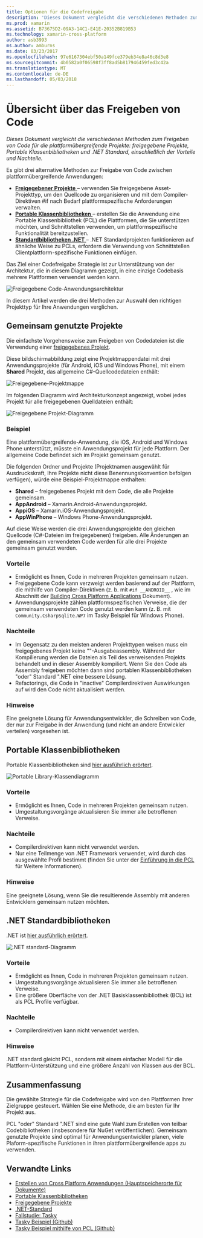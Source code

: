 ```yaml
---
title: Optionen für die Codefreigabe
description: 'Dieses Dokument vergleicht die verschiedenen Methoden zum Freigeben von Code für die plattformübergreifende Projekte: freigegebene Projekte, Portable Klassenbibliotheken und .NET Standard, einschließlich der Vorteile und Nachteile.'
ms.prod: xamarin
ms.assetid: B73675D2-09A3-14C1-E41E-20352B819B53
ms.technology: xamarin-cross-platform
author: asb3993
ms.author: amburns
ms.date: 03/23/2017
ms.openlocfilehash: 97e6167304ebf50a149fce379eb34e8a46c8d3e8
ms.sourcegitcommit: 4b0582a0f06598f3ff8ad5b817946459fed3c42a
ms.translationtype: MT
ms.contentlocale: de-DE
ms.lasthandoff: 05/03/2018
---
```

# <a name="sharing-code-overview"></a>Übersicht über das Freigeben von Code

_Dieses Dokument vergleicht die verschiedenen Methoden zum Freigeben von Code für die plattformübergreifende Projekte: freigegebene Projekte, Portable Klassenbibliotheken und .NET Standard, einschließlich der Vorteile und Nachteile._

Es gibt drei alternative Methoden zur Freigabe von Code zwischen plattformübergreifende Anwendungen:

-   [**Freigegebener Projekte** ](#Shared_Projects) – verwenden Sie freigegebene Asset-Projekttyp, um den Quellcode zu organisieren und mit dem Compiler-Direktiven #if nach Bedarf plattformspezifische Anforderungen verwalten.
-   [**Portable Klassenbibliotheken** ](#Portable_Class_Libraries) – erstellen Sie die Anwendung eine Portable Klassenbibliothek (PCL) die Plattformen, die Sie unterstützen möchten, und Schnittstellen verwenden, um plattformspezifische Funktionalität bereitzustellen.
-   [**Standardbibliotheken .NET** ](#Net_Standard) – .NET Standardprojekten funktionieren auf ähnliche Weise zu PCLs, erfordern die Verwendung von Schnittstellen Clientplattform-spezifische Funktionen einfügen.

Das Ziel einer Codefreigabe Strategie ist zur Unterstützung von der Architektur, die in diesem Diagramm gezeigt, in eine einzige Codebasis mehrere Plattformen verwendet werden kann.

 ![](code-sharing-images/conceptualarchitecture.png "Freigegebene Code-Anwendungsarchitektur")

In diesem Artikel werden die drei Methoden zur Auswahl den richtigen Projekttyp für Ihre Anwendungen verglichen.

<a name="Shared_Projects" />

## <a name="shared-projects"></a>Gemeinsam genutzte Projekte

Die einfachste Vorgehensweise zum Freigeben von Codedateien ist die Verwendung einer [freigegebenes Projekt](~/cross-platform/app-fundamentals/shared-projects.md).

Diese bildschirmabbildung zeigt eine Projektmappendatei mit drei Anwendungsprojekte (für Android, iOS und Windows Phone), mit einem **Shared** Projekt, das allgemeine C#-Quellcodedateien enthält:

 ![](code-sharing-images/sharedsolution.png "Freigegebene-Projektmappe")

Im folgenden Diagramm wird Architekturkonzept angezeigt, wobei jedes Projekt für alle freigegebenen Quelldateien enthält:

 ![](code-sharing-images/sharedassetproject.png "Freigegebene Projekt-Diagramm")


### <a name="example"></a>Beispiel

Eine plattformübergreifende-Anwendung, die iOS, Android und Windows Phone unterstützt, müsste ein Anwendungsprojekt für jede Plattform. Der allgemeine Code befindet sich im Projekt gemeinsam genutzt.

Die folgenden Ordner und Projekte (Projektnamen ausgewählt für Ausdruckskraft, Ihre Projekte nicht diese Benennungskonvention befolgen verfügen), würde eine Beispiel-Projektmappe enthalten:

-   **Shared** – freigegebenes Projekt mit dem Code, die alle Projekte gemeinsam.
-   **AppAndroid** – Xamarin.Android-Anwendungsprojekt.
-   **AppiOS** – Xamarin.iOS-Anwendungsprojekt.
-   **AppWinPhone** – Windows Phone-Anwendungsprojekt.


Auf diese Weise werden die drei Anwendungsprojekte den gleichen Quellcode (C#-Dateien im freigegebenen) freigeben. Alle Änderungen an den gemeinsam verwendeten Code werden für alle drei Projekte gemeinsam genutzt werden.


### <a name="benefits"></a>Vorteile

-  Ermöglicht es Ihnen, Code in mehreren Projekten gemeinsam nutzen.
-  Freigegebene Code kann verzweigt werden basierend auf der Plattform, die mithilfe von Compiler-Direktiven (z. b. mit `#if __ANDROID__` , wie im Abschnitt der [Building Cross Platform Applications](~/cross-platform/app-fundamentals/building-cross-platform-applications/index.md) Dokument).
-  Anwendungsprojekte zählen plattformspezifischen Verweise, die der gemeinsam verwendeten Code genutzt werden kann (z. B. mit `Community.CsharpSqlite.WP7` im Tasky Beispiel für Windows Phone).



### <a name="disadvantages"></a>Nachteile

-  Im Gegensatz zu den meisten anderen Projekttypen weisen muss ein freigegebenes Projekt keine ""-Ausgabeassembly. Während der Kompilierung werden die Dateien als Teil des verweisenden Projekts behandelt und in dieser Assembly kompiliert. Wenn Sie den Code als Assembly freigeben möchten dann sind portablen Klassenbibliotheken "oder" Standard ".NET eine bessere Lösung.
-  Refactorings, die Code in "inactive" Compilerdirektiven Auswirkungen auf wird den Code nicht aktualisiert werden.


 <a name="Shared_Remarks" />

### <a name="remarks"></a>Hinweise

Eine geeignete Lösung für Anwendungsentwickler, die Schreiben von Code, der nur zur Freigabe in der Anwendung (und nicht an andere Entwickler verteilen) vorgesehen ist.

 <a name="Portable_Class_Libraries" />


## <a name="portable-class-libraries"></a>Portable Klassenbibliotheken


Portable Klassenbibliotheken sind [hier ausführlich erörtert](~/cross-platform/app-fundamentals/pcl.md).

 ![](code-sharing-images/portableclasslibrary.png "Portable Library-Klassendiagramm")


### <a name="benefits"></a>Vorteile

-  Ermöglicht es Ihnen, Code in mehreren Projekten gemeinsam nutzen.
-  Umgestaltungsvorgänge aktualisieren Sie immer alle betroffenen Verweise.


### <a name="disadvantages"></a>Nachteile

-  Compilerdirektiven kann nicht verwendet werden.
-  Nur eine Teilmenge von .NET Framework verwendet, wird durch das ausgewählte Profil bestimmt (finden Sie unter der [Einführung in die PCL](~/cross-platform/app-fundamentals/pcl.md) für Weitere Informationen).


### <a name="remarks"></a>Hinweise

Eine geeignete Lösung, wenn Sie die resultierende Assembly mit anderen Entwicklern gemeinsam nutzen möchten.



<a name="Net_Standard" />

## <a name="net-standard-libraries"></a>.NET Standardbibliotheken

.NET ist [hier ausführlich erörtert](~/cross-platform/app-fundamentals/net-standard.md).

![](code-sharing-images/netstandard.png ".NET standard-Diagramm")

### <a name="benefits"></a>Vorteile

-  Ermöglicht es Ihnen, Code in mehreren Projekten gemeinsam nutzen.
-  Umgestaltungsvorgänge aktualisieren Sie immer alle betroffenen Verweise.
-  Eine größere Oberfläche von der .NET Basisklassenbibliothek (BCL) ist als PCL Profile verfügbar.

### <a name="disadvantages"></a>Nachteile

 -  Compilerdirektiven kann nicht verwendet werden.

### <a name="remarks"></a>Hinweise

.NET standard gleicht PCL, sondern mit einem einfacher Modell für die Plattform-Unterstützung und eine größere Anzahl von Klassen aus der BCL.



## <a name="summary"></a>Zusammenfassung

Die gewählte Strategie für die Codefreigabe wird von den Plattformen Ihrer Zielgruppe gesteuert. Wählen Sie eine Methode, die am besten für Ihr Projekt aus.

PCL "oder" Standard ".NET sind eine gute Wahl zum Erstellen von teilbar Codebibliotheken (insbesondere für NuGet veröffentlichen). Gemeinsam genutzte Projekte sind optimal für Anwendungsentwickler planen, viele Plaform-spezifische Funktionen in ihren plattformübergreifende apps zu verwenden.


## <a name="related-links"></a>Verwandte Links

- [Erstellen von Cross Platform Anwendungen (Hauptspeicherorte für Dokumente)](~/cross-platform/app-fundamentals/building-cross-platform-applications/index.md)
- [Portable Klassenbibliotheken](~/cross-platform/app-fundamentals/pcl.md)
- [Freigegebene Projekte](~/cross-platform/app-fundamentals/shared-projects.md)
- [.NET-Standard](~/cross-platform/app-fundamentals/net-standard.md)
- [Fallstudie: Tasky](~/cross-platform/app-fundamentals/building-cross-platform-applications/case-study-tasky.md)
- [Tasky Beispiel (Github)](https://github.com/xamarin/mobile-samples/tree/master/Tasky)
- [Tasky Beispiel mithilfe von PCL (Github)](https://github.com/xamarin/mobile-samples/tree/master/TaskyPortable)

